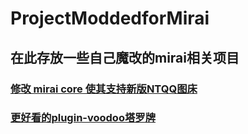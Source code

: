# ProjectModdedforMirai

## 在此存放一些自己魔改的mirai相关项目

### [修改 mirai core 使其支持新版NTQQ图床](https://github.com/shigu666/ProjectModdedforMirai/blob/main/MIrai%20core%20%E7%9A%84NT%E5%9B%BE%E5%BA%8A%E6%94%AF%E6%8C%81/Readme.md)
### [更好看的plugin-voodoo塔罗牌](https://github.com/shigu666/ProjectModdedforMirai/blob/main/%E6%9B%B4%E5%A5%BD%E7%9C%8B%E7%9A%84plugin-voodoo%E5%A1%94%E7%BD%97%E7%89%8C/README.md)